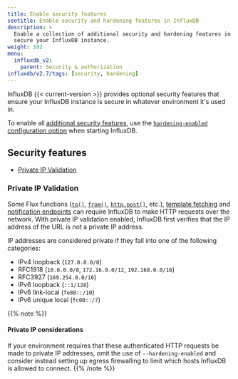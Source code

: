 ```yaml
---
title: Enable security features
seotitle: Enable security and hardening features in InfluxDB
description: >
  Enable a collection of additional security and hardening features in InfluxDB OSS to better
  secure your InfluxDB instance.
weight: 102
menu:
  influxdb_v2:
    parent: Security & authorization
influxdb/v2.7/tags: [security, hardening]
---
```


InfluxDB {{< current-version >}} provides optional security features that ensure your
InfluxDB instance is secure in whatever environment it's used in.

To enable all [additional security features](#security-features), use the
[`hardening-enabled` configuration option](/influxdb/v2/reference/config-options/#hardening-enabled)
when starting InfluxDB.

## Security features

- [Private IP Validation](#private-ip-validation)

### Private IP Validation

Some Flux functions ([`to()`](/flux/v0.x/stdlib/influxdata/influxdb/to/),
[`from()`](/flux/v0.x/stdlib/influxdata/influxdb/from/), [`http.post()`](/flux/v0.x/stdlib/http/post/), etc.),
[template fetching](/influxdb/v2/influxdb-templates/) and
[notification endpoints](influxdb/v2.7/monitor-alert/notification-endpoints/)
can require InfluxDB to make HTTP requests over the network.
With private IP validation enabled, InfluxDB first verifies that the IP address of the URL is not a private IP address.

IP addresses are considered private if they fall into one of the following categories:

- IPv4 loopback (`127.0.0.0/8`)
- RFC1918 (`10.0.0.0/8`, `172.16.0.0/12`, `192.168.0.0/16`)
- RFC3927 (`169.254.0.0/16`)
- IPv6 loopback (`::1/128`)
- IPv6 link-local (`fe80::/10`)
- IPv6 unique local (`fc00::/7`)

{{% note %}}
#### Private IP considerations
If your environment requires that these authenticated HTTP requests be made to private IP addresses,
omit the use of `--hardening-enabled` and
consider instead setting up egress firewalling to limit which hosts InfluxDB is allowed to connect.
{{% /note %}}
